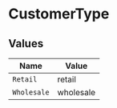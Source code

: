# CustomerType


## Values

| Name        | Value       |
| ----------- | ----------- |
| `Retail`    | retail      |
| `Wholesale` | wholesale   |